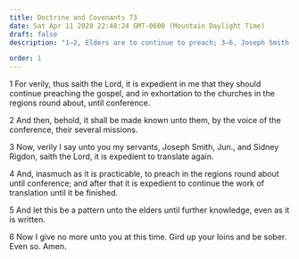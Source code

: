 ```yaml
---
title: Doctrine and Covenants 73
date: Sat Apr 11 2020 22:48:24 GMT-0600 (Mountain Daylight Time)
draft: false
description: "1–2, Elders are to continue to preach; 3–6, Joseph Smith and Sidney Rigdon are to continue to translate the Bible until it is finished."

order: 1
---
```

    
1 For verily, thus saith the Lord, it is expedient in me that they should continue preaching the gospel, and in exhortation to the churches in the regions round about, until conference.

2 And then, behold, it shall be made known unto them, by the voice of the conference, their several missions.

3 Now, verily I say unto you my servants, Joseph Smith, Jun., and Sidney Rigdon, saith the Lord, it is expedient to translate again.

4 And, inasmuch as it is practicable, to preach in the regions round about until conference; and after that it is expedient to continue the work of translation until it be finished.

5 And let this be a pattern unto the elders until further knowledge, even as it is written.

6 Now I give no more unto you at this time. Gird up your loins and be sober. Even so. Amen.
